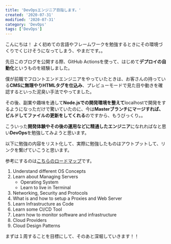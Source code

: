 ```yaml
---
title: 'DevOpsエンジニア目指します。'
created: '2020-07-31'
modified: '2020-07-31'
category: 'DevOps'
tags: ['DevOps']
---
```


こんにちは！
よく初めての言語やフレームワークを勉強するときにその環境づくりでくじけそうになってしまう、やまだです。。

先日このブログを公開する際、GitHub Actionsを使って、はじめて**デプロイの自動化**というものを経験しました。

僕が前職でフロントエンドエンジニアをやっていたときは、お客さんの持っている**CMSに無理やりHTMLタグを仕込み**、プレビューモードで見た目や動きを確認するといった泥臭い手法でやってました。

その後、副業や趣味を通して**Node.jsでの開発環境を整えて**localhostで開発をするようになっただけで驚いていたのに、今は**Masterブランチにマージすれば、ビルドしてファイルの更新をしてくれる**のですから、もうびっくり。。

こういった**開発体験やその後の運用などに精通したエンジニア**になれればなと思い**DevOps**を勉強してみようと思います。

以下に勉強の内容をリスト化して、実際に勉強したものはアウトプットして、リンクを繋げていこうと思います。

参考にするのは[こちらのロードマップ](https://roadmap.sh/devops)です。

1. Understand different OS Concepts
1. Learn about Managing Servers
	- Operating System
	- Learn to live in Terminal
1. Networking, Security and Protocols
1. What is and how to setup a Proxies and Web Server
1. Learn Infrastructure as Code
1. Learn some CI/CD Tool
1. Learn how to monitor software and infrastructure
1. Cloud Providers
1. Cloud Design Patterns

まずは１周することを目標にして、そのあと深堀していきます！！
